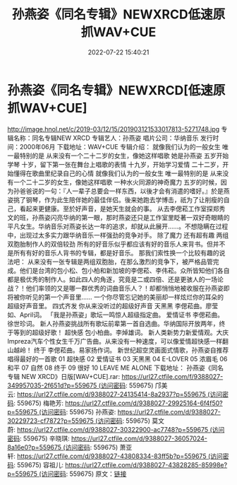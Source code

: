 ﻿---
title: 孙燕姿《同名专辑》NEWXRCD低速原抓WAV+CUE
date: 2022-07-22 15:40:21
categories: WAV车载音乐、镜像
tags: 华语中文
---
# 孙燕姿《同名专辑》NEWXRCD[低速原抓WAV+CUE]

http://image.hnol.net/c/2019-03/12/15/201903121533017813-5271748.jpg
专辑名称：同名专辑NEW XRCD
专辑艺人：孙燕姿
唱片公司：华纳音乐
发行时间：2000年06月
下载地址：WAV+CUE
专辑介绍：
就像我们认为的一般女生
唯一最特别的是
从来没有一个二十二岁的女生，像她这样唱歌
她是孙燕姿
五岁开始学琴
十岁，留下第一张在舞台上唱歌的表情
十九岁，开始学习爱情
二十二岁，开始懂得在歌曲里纪录自己的心情
就像我们认为的一般女生
唯一最特别的是
从来没有一个二十二岁的女生，像她这样唱歌
一种水火同源的神奇魔力
五岁的时候，因为孙爸爸说的一句：『人一辈子总要会一样东西，以後才会有消遣的嗜好。』於是燕姿挑了钢琴，作为此生陪伴她的最佳伴侣。後来她跑去学博击，祇为了让削瘦的自己，看起来更健康。至於好声音，是她天生就会的事。
从去李偲菘工作室探郑秀文的班，孙燕姿闪亮华纳的第一眼，那时燕姿还只是工作室里眨著一双好奇眼睛的平凡女生。华纳音乐对燕姿长达一年的追求，却就从此展开……。不想隐瞒在过程中，出现过太多实力跟华纳音乐一样强劲的竞争对手。
除了魔力 还有超有趣
两组双胞胎制作人的双倍较劲
所有的好音乐似乎都应该有好的音乐人来背书。但并不是所有有好的音乐人背书的专辑，都是好音乐。
那我们索性换一个比较有趣的说法吧：
从来没有一张专辑是两组双胞胎，在那么激烈的竞争下，被严格品管完成。他们是台湾的包小松、包小柏和新加坡的李偲菘、李伟菘。众所皆知他们各自都是极优秀的制作人。如此四人的角逐，究竟是二或四倍、还是更骇人的一场论战？！他们率领的又是哪一群优秀的词曲音乐人？！却都悄悄地被收服在孙燕姿即将被你听见的第一个声音里……
一个你尽管忘记她的美丽却一样炫烂你的耳朵的超级好声音里。
四式齐发 你从来没听过的超级好声音
天黑黑
李偲菘曲。廖莹如、April词。
「我是孙燕姿」歌坛一鸣惊人超级指定曲。
爱情证书
李偲菘曲。徐世珍词。
新人孙燕姿挑战所有歌坛前辈第一首自选曲。华纳国际开放两年，终于等到的超级好歌！
超快感
包小柏曲。李焯雄词。
新人类新势力新爱情观。大庆Impreza汽车个性女生千万广告曲。从来没有一种速度，可以像爱情超快感一样翻山越岭！
终于
李偲菘曲。易家扬作词。
新世纪超空灵画面式情歌，孙燕姿自推荐唱得最好的一首歌
01 超快感
02 爱情证书
03 天黑黑
04 E-LOVER
05 浓眉毛
06 和平
07 自然
08 终于
09 很好
10 LEAVE ME ALONE
下载地址：
孙燕姿《同名专辑 NEW XRCD》日版[WAV+CUE].rar: https://url27.ctfile.com/f/9388027-349957035-2f651d?p=559675 (访问密码:
559675)
邝美云: https://url27.ctfile.com/d/9388027-24135414-8a2937?p=559675 (访问密码:
559675)
梅艳芳: https://url27.ctfile.com/d/9388027-29925164-6f4f50?p=559675 (访问密码:
559675)
孙燕姿: https://url27.ctfile.com/d/9388027-30229723-cf7872?p=559675 (访问密码:
559675)
莫文蔚: https://url27.ctfile.com/d/9388027-30322900-ac7748?p=559675 (访问密码:
559675)
辛晓琪: https://url27.ctfile.com/d/9388027-36057024-8a16e0?p=559675 (访问密码:
559675)
萧亚轩: https://url27.ctfile.com/d/9388027-43808334-83ff5b?p=559675 (访问密码:
559675)
容祖儿: https://url27.ctfile.com/d/9388027-43828285-85998e?p=559675 (访问密码:
559675)
原文：[链接](https://blog.sina.com.cn/s/blog_1647c7e7601030yi0.html)